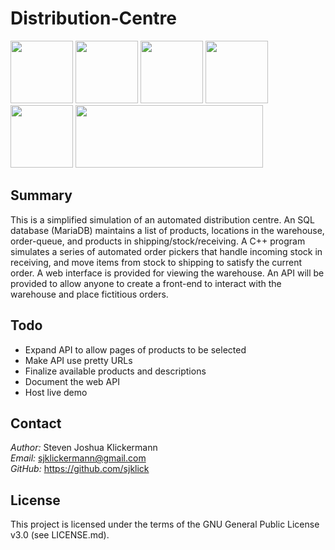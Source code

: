 Distribution-Centre
===================

<p>
<img src="https://www.w3.org/html/logo/downloads/HTML5_Logo.svg" width="100" height="100" />
<img src="https://upload.wikimedia.org/wikipedia/commons/d/d5/CSS3_logo_and_wordmark.svg" width="100" height="100" />
<img src="https://upload.wikimedia.org/wikipedia/commons/9/99/Unofficial_JavaScript_logo_2.svg" width="100" height="100" />
<img src="https://www.php.net/images/logos/new-php-logo.svg" width="100" height=100" /> <!-- Courtesy of Colin Viebrock, Creative Commons Attribution-Share Alike 4.0 International: https://creativecommons.org/licenses/by-sa/4.0/ -->
<img src="https://upload.wikimedia.org/wikipedia/commons/1/18/ISO_C%2B%2B_Logo.svg" width="100" height="100" /> <!-- Courtesy of Jeremy Kratz, The Standard C++ Foundation, https://isocpp.org/home/terms-of-use -->
<img src="https://upload.wikimedia.org/wikipedia/commons/6/68/Mariadb-seal-browntext.svg" width="300" height="100" /> <!-- Courtesy of Mike Zinner of [mariadb.org],  Creative Commons Attribution-Share Alike 3.0 Unported: https://creativecommons.org/licenses/by-sa/3.0/deed.en -->
</p>

Summary
-------

This is a simplified simulation of an automated distribution centre. An SQL database (MariaDB) maintains a list of products, locations in the warehouse, order-queue, and products in shipping/stock/receiving. A C++ program simulates a series of automated order pickers that handle incoming stock in receiving, and move items from stock to shipping to satisfy the current order. A web interface is provided for viewing the warehouse. An API will be provided to allow anyone to create a front-end to interact with the warehouse and place fictitious orders.

Todo
----
- Expand API to allow pages of products to be selected
- Make API use pretty URLs
- Finalize available products and descriptions
- Document the web API
- Host live demo

Contact
-------

*Author:* Steven Joshua Klickermann\
*Email:* sjklickermann@gmail.com\
*GitHub:* https://github.com/sjklick

License
-------

This project is licensed under the terms of the GNU General Public
License v3.0 (see LICENSE.md).
